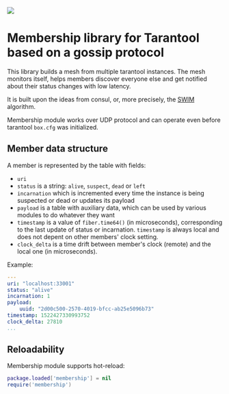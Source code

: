 <a href="https://github.com/tarantool/membership/actions?query=workflow%3ATest">
<img src="https://github.com/tarantool/membership/workflows/Test/badge.svg">
</a>

# Membership library for Tarantool based on a gossip protocol

This library builds a mesh from multiple tarantool instances. The
mesh monitors itself, helps members discover everyone else and get
notified about their status changes with low latency.

It is built upon the ideas from consul, or, more precisely,
the [SWIM](doc/swim-paper.pdf) algorithm.

Membership module works over UDP protocol and can operate
even before tarantool `box.cfg` was initialized.

## Member data structure

A member is represented by the table with fields:

* `uri`
* `status` is a string: `alive`, `suspect`, `dead` or `left`
* `incarnation` which is incremented every time the instance is being
  suspected or dead or updates its payload
* `payload` is a table with auxiliary data, which can be used by various
  modules to do whatever they want
* `timestamp` is a value of `fiber.time64()` (in microseconds),
  corresponding to the last update of status or incarnation. `timestamp`
  is always local and does not depent on other members' clock setting.
* `clock_delta` is a time drift between member's clock (remote) and the
  local one (in microseconds).

Example:

```yaml
---
uri: "localhost:33001"
status: "alive"
incarnation: 1
payload:
    uuid: "2d00c500-2570-4019-bfcc-ab25e5096b73"
timestamp: 1522427330993752
clock_delta: 27810
...
```

## Reloadability

Membership module supports hot-reload:

```lua
package.loaded['membership'] = nil
require('membership')
```
